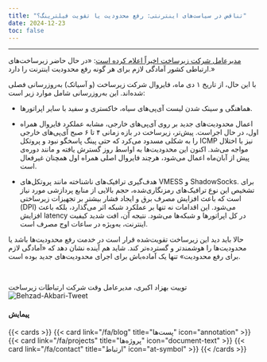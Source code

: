 ```yaml
---
title: "تناقض در سیاست‌های اینترنتی: رفع محدودیت یا تقویت فیلترینگ؟"
date: 2024-12-23
toc: false
---
```

---



[مدیرعامل شرکت زیرساخت اخیراً اعلام کرده است](https://x.com/behzad_akbari54/status/1871259008600052024):
«در حال حاضر زیرساخت‌های ارتباطی کشور آمادگی لازم برای هر گونه رفع محدودیت اینترنت را دارد.»


با این حال، از تاریخ ۱ دی ماه، فایروال‌ شرکت زیرساخت (و آسیاتک) به‌روزرسانی فصلی شده‌اند. این به‌روزرسانی شامل موارد زیر است:

- هماهنگی و سینک شدن لیست آی‌پی‌های سیاه، خاکستری و سفید با سایر اپراتورها.

- اعمال محدودیت‌های جدید بر روی آی‌پی‌های خارجی، مشابه عملکرد فایروال همراه اول، در حال اجراست. پیش‌تر، زیرساخت در بازه زمانی ۴ تا ۶ صبح آی‌پی‌های خارجی را به شکلی مسدود می‌کرد که حتی پینگ پاسخگو نبود و پروتکل ICMP نیز با اختلال مواجه می‌شد. اکنون این محدودیت‌ها به اواسط روز گسترش یافته و مانند دوره‌ی پیش از آبان‌ماه اعمال می‌شود، هرچند فایروال اصلی همراه اول همچنان غیرفعال است.

- هدف‌گیری ترافیک‌های ناشناخته مانند پروتکل‌های VMESS و ShadowSocks.
برای تشخیص این نوع ترافیک‌های رمزنگاری‌شده، حجم بالایی از منابع پردازشی مورد نیاز است که باعث افزایش مصرف برق و ایجاد فشار بیشتر بر تجهیزات زیرساختی (DPI) می‌شود. این اقدامات نه تنها بر عملکرد شبکه اثر می‌گذارد، بلکه باعث افزایش latency در کل اپراتورها و شبکه‌ها می‌شود. نتیجه آن، افت شدید کیفیت اینترنت، به‌ویژه در ساعات اوج مصرف است.

حالا باید دید این زیرساخت تقویت‌شده قرار است در خدمت رفع محدودیت‌ها باشد یا محدودیت‌ها را هوشمندتر و گسترده‌تر کند.
شاید هم آینده نشان دهد که «آمادگی لازم برای رفع محدودیت» تنها یک آماده‌باش برای اجرای محدودیت‌های جدید بوده است.


<br>

توییت بهزاد اکبری، مدیرعامل وقت شرکت ارتباطات زیرساخت 
![Behzad-Akbari-Tweet](https://github.com/user-attachments/assets/831cd51b-19cd-41df-806b-456db5bf99d7)



#### پیمایش
{{< cards >}}
  {{< card link="/fa/blog" title="پست‌ها" icon="annotation" >}}
  {{< card link="/fa/projects" title="پروژه‌ها" icon="document-text" >}}
  {{< card link="/fa/contact" title="ارتباط" icon="at-symbol" >}}
{{< /cards >}}
